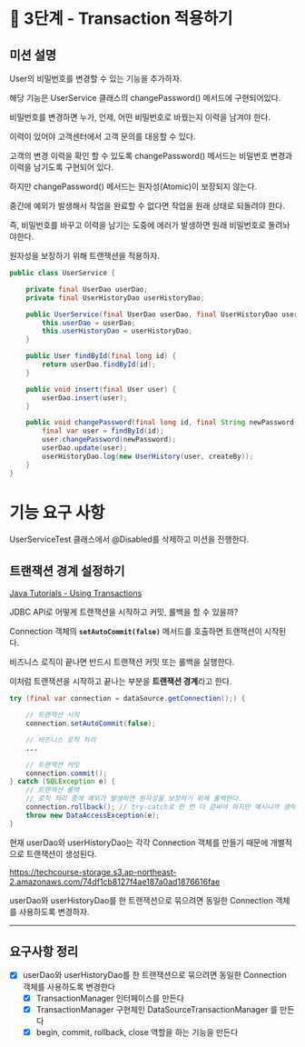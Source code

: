 # 🚀 3단계 - Transaction 적용하기

## **미션 설명**

User의 비밀번호를 변경할 수 있는 기능을 추가하자.

해당 기능은 UserService 클래스의 changePassword() 메서드에 구현되어있다.

비밀번호를 변경하면 누가, 언제, 어떤 비밀번호로 바꿨는지 이력을 남겨야 한다.

이력이 있어야 고객센터에서 고객 문의를 대응할 수 있다.

고객의 변경 이력을 확인 할 수 있도록 changePassword() 메서드는 비밀번호 변경과 이력을 남기도록 구현되어 있다.

하지만 changePassword() 메서드는 원자성(Atomic)이 보장되지 않는다.

중간에 예외가 발생해서 작업을 완료할 수 없다면 작업을 원래 상태로 되돌려야 한다.

즉, 비밀번호를 바꾸고 이력을 남기는 도중에 에러가 발생하면 원래 비밀번호로 돌려놔야한다.

원자성을 보장하기 위해 트랜잭션을 적용하자.

```java
public class UserService {

    private final UserDao userDao;
    private final UserHistoryDao userHistoryDao;

    public UserService(final UserDao userDao, final UserHistoryDao userHistoryDao) {
        this.userDao = userDao;
        this.userHistoryDao = userHistoryDao;
    }

    public User findById(final long id) {
        return userDao.findById(id);
    }

    public void insert(final User user) {
        userDao.insert(user);
    }

    public void changePassword(final long id, final String newPassword, final String createBy) {
        final var user = findById(id);
        user.changePassword(newPassword);
        userDao.update(user);
        userHistoryDao.log(new UserHistory(user, createBy));
    }
}

```

# **기능 요구 사항**

UserServiceTest 클래스에서 @Disabled를 삭제하고 미션을 진행한다.

## **트랜잭션 경계 설정하기**

[Java Tutorials - Using Transactions](https://docs.oracle.com/javase/tutorial/jdbc/basics/transactions.html)

JDBC API로 어떻게 트랜잭션을 시작하고 커밋, 롤백을 할 수 있을까?

Connection 객체의 **`setAutoCommit(false)`** 메서드를 호출하면 트랜잭션이 시작된다.

비즈니스 로직이 끝나면 반드시 트랜잭션 커밋 또는 롤백을 실행한다.

이처럼 트랜잭션을 시작하고 끝나는 부분을 **트랜잭션 경계**라고 한다.

```java
try (final var connection = dataSource.getConnection();) {

    // 트랜잭션 시작
    connection.setAutoCommit(false);

    // 비즈니스 로직 처리
    ...

    // 트랜잭션 커밋
    connection.commit();
} catch (SQLException e) {
    // 트랜잭션 롤백
    // 로직 처리 중에 예외가 발생하면 원자성을 보장하기 위해 롤백한다.
    connection.rollback(); // try-catch로 한 번 더 감싸야 하지만 예시니까 생략
    throw new DataAccessException(e);
}

```

현재 userDao와 userHistoryDao는 각각 Connection 객체를 만들기 때문에 개별적으로 트랜잭션이 생성된다.

https://techcourse-storage.s3.ap-northeast-2.amazonaws.com/74df1cb8127f4ae187a0ad1876616fae

userDao와 userHistoryDao를 한 트랜잭션으로 묶으려면 동일한 Connection 객체를 사용하도록 변경하자.

---
## 요구사항 정리

- [x] userDao와 userHistoryDao를 한 트랜잭션으로 묶으려면 동일한 Connection 객체를 사용하도록 변경한다
    - [x] TransactionManager 인터페이스를 만든다
    - [x] TransactionManager 구현체인 DataSourceTransactionManager 를 만든다
    - [x] begin, commit, rollback, close 역할을 하는 기능을 만든다